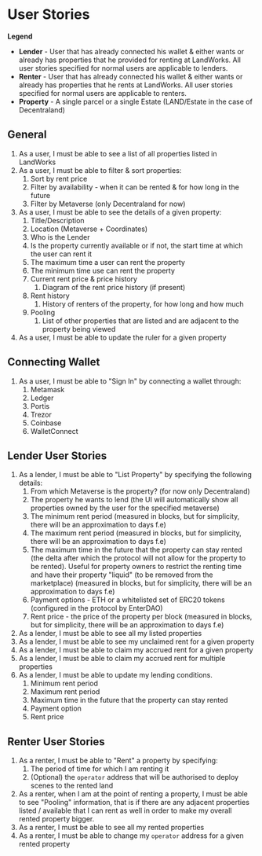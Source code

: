 # User Stories

**Legend**

- **Lender** - User that has already connected his wallet & either wants or already has properties that he provided for renting at LandWorks. All user stories specified for normal users are applicable to lenders.
- **Renter** - User that has already connected his wallet & either wants or already has properties that he rents at LandWorks. All user stories specified for normal users are applicable to renters.
- **Property** - A single parcel or a single Estate (LAND/Estate in the case of Decentraland)

## General

1. As a user, I must be able to see a list of all properties listed in LandWorks
2. As a user, I must be able to filter & sort properties:
    1. Sort by rent price
    2. Filter by availability - when it can be rented & for how long in the future
    3. Filter by Metaverse (only Decentraland for now)
3. As a user, I must be able to see the details of a given property:
    1. Title/Description
    2. Location (Metaverse + Coordinates)
    3. Who is the Lender
    4. Is the property currently available or if not, the start time at which the user can rent it
    5. The maximum time a user can rent the property
    6. The minimum time use can rent the property
    7. Current rent price & price history
        1. Diagram of the rent price history (if present)
    8. Rent history
        1. History of renters of the property, for how long and how much
    9. Pooling
        1. List of other properties that are listed and are adjacent to the property being viewed
4. As a user, I must be able to update the ruler for a given property

## Connecting Wallet

1. As a user, I must be able to "Sign In" by connecting a wallet through:
    1. Metamask
    2. Ledger
    3. Portis
    4. Trezor
    5. Coinbase
    6. WalletConnect

## Lender User Stories

1. As a lender, I must be able to "List Property" by specifying the following details:
    1. From which Metaverse is the property?  (for now only Decentraland)
    2. The property he wants to lend (the UI will automatically show all properties owned by the user for the specified metaverse)
    3. The minimum rent period  (measured in blocks, but for simplicity, there will be an approximation to days f.e)
    4. The maximum rent period (measured in blocks, but for simplicity, there will be an approximation to days f.e)
    5. The maximum time in the future that the property can stay rented (the delta after which the protocol will not allow for the property to be rented). Useful for property owners to restrict the renting time and have their property "liquid" (to be removed from the marketplace) (measured in blocks, but for simplicity, there will be an approximation to days f.e)
    6. Payment options - ETH or a whitelisted set of ERC20 tokens (configured in the protocol by EnterDAO)
    7. Rent price - the price of the property per block (measured in blocks, but for simplicity, there will be an approximation to days f.e)
2. As a lender, I must be able to see all my listed properties
3. As a lender, I must be able to see my unclaimed rent for a given property
4. As a lender, I must be able to claim my accrued rent for a given property
5. As a lender, I must be able to claim my accrued rent for multiple properties
6. As a lender, I must be able to update my lending conditions.
    1. Minimum rent period
    2. Maximum rent period
    3. Maximum time in the future that the property can stay rented
    4. Payment option
    5. Rent price

## Renter User Stories

1. As a renter, I must be able to "Rent" a property by specifying:
    1. The period of time for which I am renting it
    2. (Optional) the `operator` address that will be authorised to deploy scenes to the rented land
2. As a renter, when I am at the point of renting a property, I must be able to see "Pooling" information, that is if there are any adjacent properties listed / available that I can rent as well in order to make my overall rented property bigger.
3. As a renter, I must be able to see all my rented properties
4. As a renter, I must be able to change my `operator` address for a given rented property